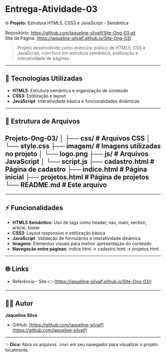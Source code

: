 # Entrega-Atividade-03
🌐 **Projeto:** Estrutura HTML5, CSS3 e JavaScript - Semântica  

Repositório: https://github.com/jaqueline-silvajf/Site-Ong-03.git <br>
Site da Página: https://jaqueline-silvajf.github.io/Site-Ong-03/

> Projeto desenvolvido como exercício prático de HTML5, CSS e JavaScript, com foco em estrutura semântica, estilização e interatividade de páginas.  

---

## 🔧 Tecnologias Utilizadas
- **HTML5**: Estrutura semântica e organização de conteúdo  
- **CSS3**: Estilização e layout  
- **JavaScript**: Interatividade básica e funcionalidades dinâmicas  

---

## 📂 Estrutura de Arquivos
Projeto-Ong-03/
│
├── css/ # Arquivos CSS
│ └── style.css
├── imagem/ # Imagens utilizadas no projeto
│ └── logo.png
├── js/ # Arquivos JavaScript
│ └── script.js
├── cadastro.html # Página de cadastro
├── indice.html # Página inicial
├── projetos.html # Página de projetos
└── README.md # Este arquivo
---

---

## ⚡ Funcionalidades
- **HTML5 Semântico**: Uso de tags como header, nav, main, section, article, footer  
- **CSS3**: Layout responsivo e estilização básica  
- **JavaScript**: Validação de formulários e interatividade dinâmica  
- **Imagens**: Elementos visuais para melhor apresentação do conteúdo  
- **Navegação entre páginas**: índice.html → cadastro.html → projetos.html  

---

## 🌐 Links
- Referência - Site 👉 (https://jaqueline-silvajf.github.io/Site-Ong-03/)

---

## 👩‍💻 Autor
**Jaqueline Silva**  
- GitHub: [https://github.com/jaqueline-silvajf](https://github.com/jaqueline-silvajf)

---

✨ **Dica:** Abra os arquivos `.html` em seu navegador para visualizar o projeto localmente.

